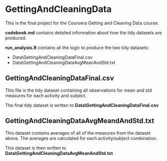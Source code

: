 # GettingAndCleaningData

This is the final project for the Coursera Getting and Cleaning Data course.

**codebook.md** contains detailed information about how the tidy datasets are produced.

**run_analysis.R** contains all the logic to produce the two tidy datasets:
- Data\GettingAndCleaningDataFinal.csv
- Data\GettingAndCleaningDataAvgMeanAndStd.txt

## GettingAndCleaningDataFinal.csv
This file is the tidy dataset containing all observations for mean and std measures for each activity and subject.

The final tidy dataset is written to **Data\GettingAndCleaningDataFinal.csv**

## GettingAndCleaningDataAvgMeandAndStd.txt
This dataset contains averages of all of the measures from the dataset above.  The averages are calculated
for each activity/subject combination. 

This dataset is then written to **Data\GettingAndCleaningDataAvgMeanAndStd.txt**
